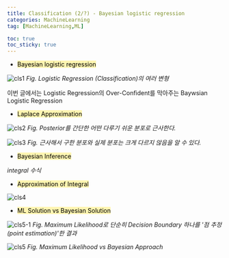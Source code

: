 ```yaml
---
title: Classification (2/?) - Bayesian logistic regression
categories: MachineLearning
tag: [MachineLearning,ML]

toc: true
toc_sticky: true
---
```


- <mark style='background-color: #fff5b1'> Bayesian logistic regression </mark>

![cls1](https://user-images.githubusercontent.com/48202736/107110376-b2d4d400-688a-11eb-832b-4cbb5babc175.png)
*Fig. Logistic Regression (Classification)의 여러 변형*

이번 글에서는 Logistic Regression의 Over-Confident를 막아주는 Baywsian Logistic Regression

- <mark style='background-color: #fff5b1'> Laplace Approximation </mark>

![cls2](https://user-images.githubusercontent.com/48202736/107110380-b700f180-688a-11eb-8e65-ce0e99f29e0e.png)
*Fig. Posterior를 간단한 어떤 다루기 쉬운 분포로 근사한다.*

![cls3](https://user-images.githubusercontent.com/48202736/107110381-b700f180-688a-11eb-937e-d3340fba0dc5.png)
*Fig. 근사해서 구한 분포와 실제 분포는 크게 다르지 않음을 알 수 있다.*

- <mark style='background-color: #fff5b1'> Bayesian Inference </mark>

*integral 수식*

- <mark style='background-color: #fff5b1'> Approximation of Integral </mark>

![cls4](https://user-images.githubusercontent.com/48202736/107110382-b7998800-688a-11eb-9cca-bd4eccac089c.png)

- <mark style='background-color: #fff5b1'> ML Solution vs Bayesian Solution </mark>

![cls5-1](https://user-images.githubusercontent.com/48202736/107110383-b8321e80-688a-11eb-9d60-901e301a7f81.png)
*Fig. Maximum Likelihood로 단순히 Decision Boundary 하나를 '점 추정(point estimation)'한 결과*

![cls5](https://user-images.githubusercontent.com/48202736/107110384-b8cab500-688a-11eb-89af-1f1033e883c6.png)
*Fig. Maximum Likelihood vs Bayesian Approach*



